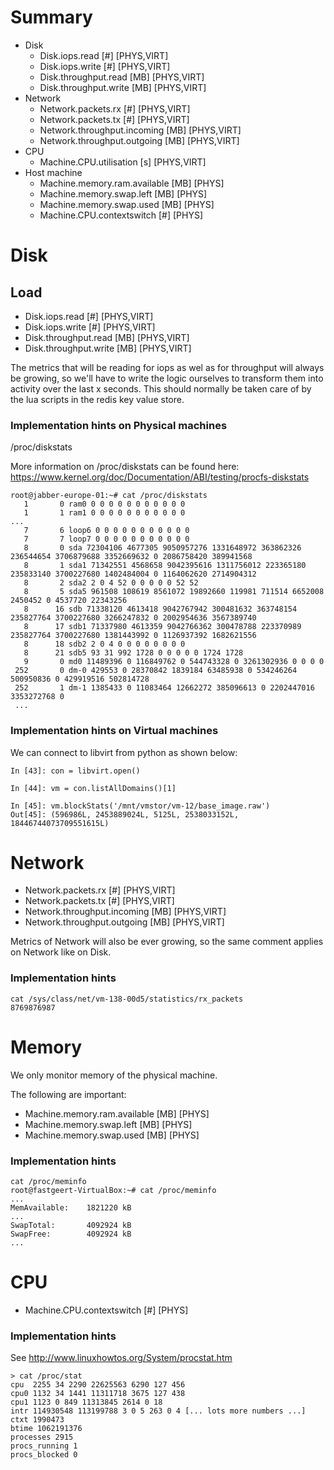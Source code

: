 # Summary

- Disk
    - Disk.iops.read [#] [PHYS,VIRT]
    - Disk.iops.write [#] [PHYS,VIRT]
    - Disk.throughput.read [MB] [PHYS,VIRT]
    - Disk.throughput.write [MB] [PHYS,VIRT]
- Network
    - Network.packets.rx [#] [PHYS,VIRT]
    - Network.packets.tx [#] [PHYS,VIRT]
    - Network.throughput.incoming [MB] [PHYS,VIRT]
    - Network.throughput.outgoing [MB] [PHYS,VIRT]
- CPU
    - Machine.CPU.utilisation [s] [PHYS,VIRT]
- Host machine
    - Machine.memory.ram.available [MB] [PHYS]
    - Machine.memory.swap.left [MB] [PHYS]
    - Machine.memory.swap.used [MB] [PHYS]
    - Machine.CPU.contextswitch [#] [PHYS]

# Disk

## Load

- Disk.iops.read [#] [PHYS,VIRT]
- Disk.iops.write [#] [PHYS,VIRT]
- Disk.throughput.read [MB] [PHYS,VIRT]
- Disk.throughput.write [MB] [PHYS,VIRT]

The metrics that will be reading for iops as wel as for throughput will always be growing, so we'll have to write the logic ourselves to transform them into activity over the last x seconds. This should normally be taken care of by the lua scripts in the redis key value store.

### Implementation hints on Physical machines

/proc/diskstats

More information on /proc/diskstats can be found here: https://www.kernel.org/doc/Documentation/ABI/testing/procfs-diskstats

```
root@jabber-europe-01:~# cat /proc/diskstats
   1       0 ram0 0 0 0 0 0 0 0 0 0 0 0
   1       1 ram1 0 0 0 0 0 0 0 0 0 0 0
...
   7       6 loop6 0 0 0 0 0 0 0 0 0 0 0
   7       7 loop7 0 0 0 0 0 0 0 0 0 0 0
   8       0 sda 72304106 4677305 9050957276 1331648972 363862326 236544654 3706879688 3352669632 0 2086758420 389941568
   8       1 sda1 71342551 4568658 9042395616 1311756012 223365180 235833140 3700227680 1402484004 0 1164062620 2714904312
   8       2 sda2 2 0 4 52 0 0 0 0 0 52 52
   8       5 sda5 961508 108619 8561072 19892660 119981 711514 6652008 2450452 0 4537720 22343256
   8      16 sdb 71338120 4613418 9042767942 300481632 363748154 235827764 3700227680 3266247832 0 2002954636 3567389740
   8      17 sdb1 71337980 4613359 9042766362 300478788 223370989 235827764 3700227680 1381443992 0 1126937392 1682621556
   8      18 sdb2 2 0 4 0 0 0 0 0 0 0 0
   8      21 sdb5 93 31 992 1728 0 0 0 0 0 1724 1728
   9       0 md0 11489396 0 116849762 0 544743328 0 3261302936 0 0 0 0
 252       0 dm-0 429553 0 28370842 1839184 63485938 0 534246264 500950836 0 429919516 502814728
 252       1 dm-1 1385433 0 11083464 12662272 385096613 0 2202447016 3353272768 0
 ...
 ```

### Implementation hints on Virtual machines

We can connect to libvirt from python as shown below:

```
In [43]: con = libvirt.open()

In [44]: vm = con.listAllDomains()[1]

In [45]: vm.blockStats('/mnt/vmstor/vm-12/base_image.raw')
Out[45]: (596986L, 2453889024L, 5125L, 2538033152L, 18446744073709551615L)
```

# Network

- Network.packets.rx [#] [PHYS,VIRT]
- Network.packets.tx [#] [PHYS,VIRT]
- Network.throughput.incoming [MB] [PHYS,VIRT]
- Network.throughput.outgoing [MB] [PHYS,VIRT]


Metrics of Network will also be ever growing, so the same comment applies on Network like on Disk.

### Implementation hints

```
cat /sys/class/net/vm-138-00d5/statistics/rx_packets
8769876987
```

# Memory

We only monitor memory of the physical machine.

The following are important:

- Machine.memory.ram.available [MB] [PHYS]
- Machine.memory.swap.left [MB] [PHYS]
- Machine.memory.swap.used [MB] [PHYS]

### Implementation hints

```
cat /proc/meminfo
root@fastgeert-VirtualBox:~# cat /proc/meminfo
...
MemAvailable:    1821220 kB
...
SwapTotal:       4092924 kB
SwapFree:        4092924 kB
...
```

# CPU

- Machine.CPU.contextswitch [#] [PHYS]

### Implementation hints

See http://www.linuxhowtos.org/System/procstat.htm

```
> cat /proc/stat
cpu  2255 34 2290 22625563 6290 127 456
cpu0 1132 34 1441 11311718 3675 127 438
cpu1 1123 0 849 11313845 2614 0 18
intr 114930548 113199788 3 0 5 263 0 4 [... lots more numbers ...]
ctxt 1990473
btime 1062191376
processes 2915
procs_running 1
procs_blocked 0
```
